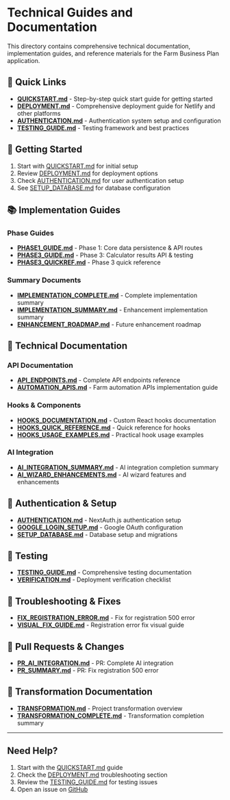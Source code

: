 # Technical Guides and Documentation

This directory contains comprehensive technical documentation, implementation guides, and reference materials for the Farm Business Plan application.

## 📖 Quick Links

- **[QUICKSTART.md](QUICKSTART.md)** - Step-by-step quick start guide for getting started
- **[DEPLOYMENT.md](DEPLOYMENT.md)** - Comprehensive deployment guide for Netlify and other platforms
- **[AUTHENTICATION.md](AUTHENTICATION.md)** - Authentication system setup and configuration
- **[TESTING_GUIDE.md](TESTING_GUIDE.md)** - Testing framework and best practices

## 🚀 Getting Started

1. Start with [QUICKSTART.md](QUICKSTART.md) for initial setup
2. Review [DEPLOYMENT.md](DEPLOYMENT.md) for deployment options
3. Check [AUTHENTICATION.md](AUTHENTICATION.md) for user authentication setup
4. See [SETUP_DATABASE.md](SETUP_DATABASE.md) for database configuration

## 📚 Implementation Guides

### Phase Guides
- **[PHASE1_GUIDE.md](PHASE1_GUIDE.md)** - Phase 1: Core data persistence & API routes
- **[PHASE3_GUIDE.md](PHASE3_GUIDE.md)** - Phase 3: Calculator results API & testing
- **[PHASE3_QUICKREF.md](PHASE3_QUICKREF.md)** - Phase 3 quick reference

### Summary Documents
- **[IMPLEMENTATION_COMPLETE.md](IMPLEMENTATION_COMPLETE.md)** - Complete implementation summary
- **[IMPLEMENTATION_SUMMARY.md](IMPLEMENTATION_SUMMARY.md)** - Enhancement implementation summary
- **[ENHANCEMENT_ROADMAP.md](ENHANCEMENT_ROADMAP.md)** - Future enhancement roadmap

## 🔧 Technical Documentation

### API Documentation
- **[API_ENDPOINTS.md](API_ENDPOINTS.md)** - Complete API endpoints reference
- **[AUTOMATION_APIS.md](AUTOMATION_APIS.md)** - Farm automation APIs implementation guide

### Hooks & Components
- **[HOOKS_DOCUMENTATION.md](HOOKS_DOCUMENTATION.md)** - Custom React hooks documentation
- **[HOOKS_QUICK_REFERENCE.md](HOOKS_QUICK_REFERENCE.md)** - Quick reference for hooks
- **[HOOKS_USAGE_EXAMPLES.md](HOOKS_USAGE_EXAMPLES.md)** - Practical hook usage examples

### AI Integration
- **[AI_INTEGRATION_SUMMARY.md](AI_INTEGRATION_SUMMARY.md)** - AI integration completion summary
- **[AI_WIZARD_ENHANCEMENTS.md](AI_WIZARD_ENHANCEMENTS.md)** - AI wizard features and enhancements

## 🔐 Authentication & Setup

- **[AUTHENTICATION.md](AUTHENTICATION.md)** - NextAuth.js authentication setup
- **[GOOGLE_LOGIN_SETUP.md](GOOGLE_LOGIN_SETUP.md)** - Google OAuth configuration
- **[SETUP_DATABASE.md](SETUP_DATABASE.md)** - Database setup and migrations

## 🧪 Testing

- **[TESTING_GUIDE.md](TESTING_GUIDE.md)** - Comprehensive testing documentation
- **[VERIFICATION.md](VERIFICATION.md)** - Deployment verification checklist

## 🐛 Troubleshooting & Fixes

- **[FIX_REGISTRATION_ERROR.md](FIX_REGISTRATION_ERROR.md)** - Fix for registration 500 error
- **[VISUAL_FIX_GUIDE.md](VISUAL_FIX_GUIDE.md)** - Registration error fix visual guide

## 📝 Pull Requests & Changes

- **[PR_AI_INTEGRATION.md](PR_AI_INTEGRATION.md)** - PR: Complete AI integration
- **[PR_SUMMARY.md](PR_SUMMARY.md)** - PR: Fix registration 500 error

## 🔄 Transformation Documentation

- **[TRANSFORMATION.md](TRANSFORMATION.md)** - Project transformation overview
- **[TRANSFORMATION_COMPLETE.md](TRANSFORMATION_COMPLETE.md)** - Transformation completion summary

---

## Need Help?

1. Start with the [QUICKSTART.md](QUICKSTART.md) guide
2. Check the [DEPLOYMENT.md](DEPLOYMENT.md) troubleshooting section
3. Review the [TESTING_GUIDE.md](TESTING_GUIDE.md) for testing issues
4. Open an issue on [GitHub](https://github.com/JustAGhosT/farm-business-plan/issues)
